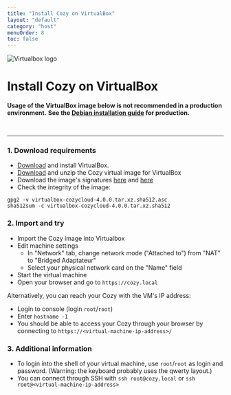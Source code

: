 ```yaml
---
title: "Install Cozy on VirtualBox"
layout: "default"
category: "host"
menuOrder: 8
toc: false
---
```



<div class="install-inner-logo">
<img alt="Virtualbox logo" src="/assets/images/virtualbox-logo.png">
</div>

# Install Cozy on VirtualBox

**Usage of the VirtualBox image below is not recommended in a production environment.**
**See the [Debian installation guide](install-on-debian.html) for production.**

<br>

---

<h3>1. Download requirements</h3>

* [Download](https://www.virtualbox.org/wiki/Downloads) and install VirtualBox.
* [Download](https://files.cozycloud.cc/cozy/virtualbox-cozycloud-latest.zip) and unzip the Cozy
virtual image for VirtualBox
* Download the image's signatures [here](https://files.cozycloud.cc/cozy/virtualbox-cozycloud-latest.tar.xz.sha512.asc) and [here](https://files.cozycloud.cc/cozy/virtualbox-cozycloud-latest.tar.xz.sha512)
* Check the integrity of the image:

```
gpg2 -v virtualbox-cozycloud-4.0.0.tar.xz.sha512.asc
sha512sum -c virtualbox-cozycloud-4.0.0.tar.xz.sha512
```

<h3>2. Import and try</h3>

* Import the Cozy image into Virtualbox
* Edit machine settings
  * In "Network" tab, change network mode ("Attached to") from "NAT" to "Bridged Adaptateur"
  * Select your physical network card on the "Name" field
* Start the virtual machine
* Open your browser and go to `https://cozy.local`

Alternatively, you can reach your Cozy with the VM's IP address:

  * Login to console (login `root`/`root`)
  * Enter `hostname -I`
  * You should be able to access your Cozy through your browser by connecting to `https://<virtual-machine-ip-address>/`

<h3>3. Additional information</h3>

* To login into the shell of your virtual machine, use `root`/`root` as login and password. (Warning: the keyboard probably uses the qwerty layout.)
* You can connect through SSH with `ssh root@cozy.local` or `ssh root@<virtual-machine-ip-address>`
